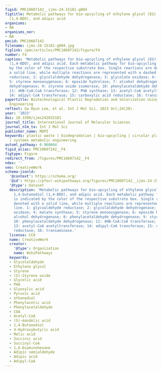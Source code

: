 ```yaml
---
figid: PMC10607142__ijms-24-15181-g004
figtitle: Metabolic pathways for bio-upcycling of ethylene glycol (EG), styrene, 1,4-butanediol
  (1,4-BDO), and adipic acid
organisms:
- NA
organisms_ner:
- NA
pmcid: PMC10607142
filename: ijms-24-15181-g004.jpg
figlink: /pmc/articles/PMC10607142/figure/F4
number: F4
caption: 'Metabolic pathways for bio-upcycling of ethylene glycol (EG), styrene, 1,4-butanediol
  (1,4-BDO), and adipic acid. Each metabolic pathway for bio-upcycling is indicated
  by the color of the respective substrate box. Single reactions are denoted with
  a solid line, while multiple reactions are represented with a dashed line. 1: glycoaldehyde
  reductase; 2: glycolaldehyde dehydrogenase; 3: glycolate oxidase; 4: malate synthase;
  5: styrene monooxygenase; 6: epoxide hydrolase; 7: alcohol dehydrogenase; 8: phenylacetaldehyde
  dehydrogenase; 9: styrene oxide isomerase; 10: phenylacetaldehyde dehydrogenase;
  11: 4HB-CoA:CoA transferase; 12: PHA synthase; 13: acetyl-CoA acetyltransferase;
  14: adipyl-CoA transferase; 15: carboxylic acid reductase; 16: transaminase.'
papertitle: Biotechnological Plastic Degradation and Valorization Using Systems Metabolic
  Engineering
reftext: Ga Hyun Lee, et al. Int J Mol Sci. 2023 Oct;24(20).
year: '2023'
doi: 10.3390/ijms242015181
journal_title: International Journal of Molecular Sciences
journal_nlm_ta: Int J Mol Sci
publisher_name: MDPI
keywords: plastic waste | biodegradation | bio-upcycling | circular plastic bioeconomy
  | systems metabolic engineering
automl_pathway: 0.960664
figid_alias: PMC10607142__F4
figtype: Figure
redirect_from: /figures/PMC10607142__F4
ndex: ''
seo: CreativeWork
schema-jsonld:
  '@context': https://schema.org/
  '@id': https://pfocr.wikipathways.org/figures/PMC10607142__ijms-24-15181-g004.html
  '@type': Dataset
  description: 'Metabolic pathways for bio-upcycling of ethylene glycol (EG), styrene,
    1,4-butanediol (1,4-BDO), and adipic acid. Each metabolic pathway for bio-upcycling
    is indicated by the color of the respective substrate box. Single reactions are
    denoted with a solid line, while multiple reactions are represented with a dashed
    line. 1: glycoaldehyde reductase; 2: glycolaldehyde dehydrogenase; 3: glycolate
    oxidase; 4: malate synthase; 5: styrene monooxygenase; 6: epoxide hydrolase; 7:
    alcohol dehydrogenase; 8: phenylacetaldehyde dehydrogenase; 9: styrene oxide isomerase;
    10: phenylacetaldehyde dehydrogenase; 11: 4HB-CoA:CoA transferase; 12: PHA synthase;
    13: acetyl-CoA acetyltransferase; 14: adipyl-CoA transferase; 15: carboxylic acid
    reductase; 16: transaminase.'
  license: CC0
  name: CreativeWork
  creator:
    '@type': Organization
    name: WikiPathways
  keywords:
  - Glycolaldehyde
  - Ethylene glycol
  - Styrene
  - (S)-Styrene oxide
  - Glycolic acid
  - PHA
  - Glyoxylic acid
  - Pyruvic acid
  - ethanediol
  - Phenylacetic acid
  - Phenylacetaldehyde
  - COA
  - Acetyl-CoA
  - (S)-mandelic acid
  - 1,4-Butanediol
  - 4-Hydroxybutyric acid
  - Malic acid
  - Succinic acid
  - Succinyl-CoA
  - 1,6-Diaminohexane
  - Adipic semialdehyde
  - Adipic acid
  - Adipyl-CoA
---
```

